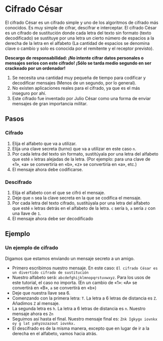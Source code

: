 # Cifrado César

El cifrado César es un cifrado simple y uno de los algoritmos de cifrado más conocidos. Es muy simple de cifrar, descifrar e interceptar. El cifrado César es un cifrado de sustitución donde cada letra del texto sin formato (texto decodificado) se sustituye por una letra un cierto número de espacios a la derecha de la letra en el alfabeto (La cantidad de espacios se denomina clave o cambio y solo es conocida por el remitente y el receptor previsto).

**Descargo de responsabilidad: ¡No intente cifrar datos personales o mensajes serios con este cifrado! ¡Sólo se tarda medio segundo en ser crackeado por un ordenador!**

1. Se necesita una cantidad muy pequeña de tiempo para codificar y decodificar mensajes (Menos de un segundo, por lo general).
2. No existen aplicaciones reales para el cifrado, ya que es el más inseguro por ahí.
3. Este cifrado fue inventado por Julio César como una forma de enviar mensajes de gran importancia militar.

## Pasos

### Cifrado

1. Elija el alfabeto que va a utilizar.
2. Elija una clave secreta (turno) que va a utilizar en este caso `n`.
3. Por cada letra del texto sin formato, sustitúyala por una letra del alfabeto que esté `n` letras alejadas de la letra. (Por ejemplo: para una clave de «1», «a» se convertiría en «b», «z» se convertiría en «a», etc.)
4. El mensaje ahora debe codificarse.

### Descifrado

1. Elija el alfabeto con el que se cifró el mensaje.
2. Deje que `n` sea la clave secreta en la que se codifica el mensaje.
3. Por cada letra del texto cifrado, sustitúyala por una letra del alfabeto que esté `n` letras detrás en el alfabeto de la letra.
`c` sería `b`, `a` sería `z` con una llave de `1`.
4. El mensaje ahora debe ser decodificado

## Ejemplo

### Un ejemplo de cifrado

Digamos que estamos enviando un mensaje secreto a un amigo.

* Primero escribimos nuestro mensaje. En este caso: `El cifrado César es un divertido cifrado de sustitución`
* Nuestro alfabeto será: `abcdefghijklmnopqrstuvwxyz`. Para los usos de este tutorial, el caso no importa. (En un cambio de «1»: «A» se convertirá en «B», `a` se convertirá en «b»)
* Deje que nuestra llave sea 6.
* Comenzando con la primera letra: `T`. La letra a 6 letras de distancia es `Z`. Añadimos `Z` al mensaje.
* La segunda letra es `h`. La letra a 6 letras de distancia es `n`. Nuestro mensaje ahora es `Zn`
* Seguimos así hasta el final. Nuestro mensaje final es: `Znk Igkygx iovnkx oy g lat yahyzozazout iovnkx.`
* El descifrado es de la misma manera, excepto que en lugar de ir a la derecha en el alfabeto, vamos hacia atrás.
